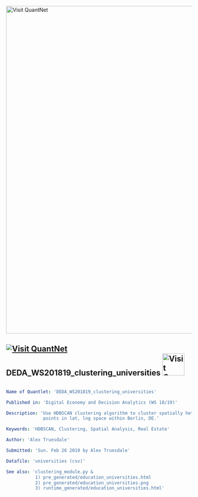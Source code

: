 [<img src="https://github.com/QuantLet/Styleguide-and-FAQ/blob/master/pictures/banner.png" width="888" alt="Visit QuantNet">](http://quantlet.de/)

## [<img src="https://github.com/QuantLet/Styleguide-and-FAQ/blob/master/pictures/qloqo.png" alt="Visit QuantNet">](http://quantlet.de/) **DEDA_WS201819_clustering_universities** [<img src="https://github.com/QuantLet/Styleguide-and-FAQ/blob/master/pictures/QN2.png" width="60" alt="Visit QuantNet 2.0">](http://quantlet.de/)

```yaml

Name of Quantlet: 'DEDA_WS201819_clustering_universities'

Published in: 'Digital Economy and Decision Analytics (WS 18/19)'

Description: 'Use HDBSCAN clustering algorithm to cluster spatially heterogeneous university
              points in lat, lng space within Berlin, DE.'

Keywords: 'HDBSCAN, Clustering, Spatial Analysis, Real Estate'

Author: 'Alex Truesdale'

Submitted: 'Sun. Feb 26 2019 by Alex Truesdale'

Datafile: 'universities (csv)'

See also: 'clustering_module.py &
           1) pre_generated/education_universities.html
           2) pre_generated/education_universities.png
           3) runtime_generated/education_universities.html'

```